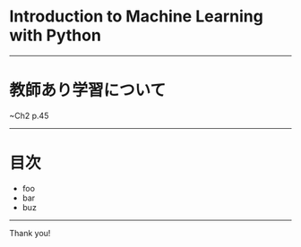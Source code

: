 # Introduction to Machine Learning with Python

---

# 教師あり学習について

~Ch2 p.45

---

# 目次

* foo
* bar
* buz

---

Thank you!
